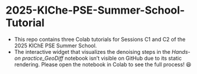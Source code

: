 # 2025-KIChe-PSE-Summer-School-Tutorial

*  This repo contains three Colab tutorials for Sessions C1 and C2 of the 2025 KIChE PSE Summer School.
*  The interactive widget that visualizes the denoising steps in the *Hands-on practice_GeoDiff* notebook isn’t visible on GitHub due to its static rendering.
Please open the notebook in Colab to see the full process! 😆

